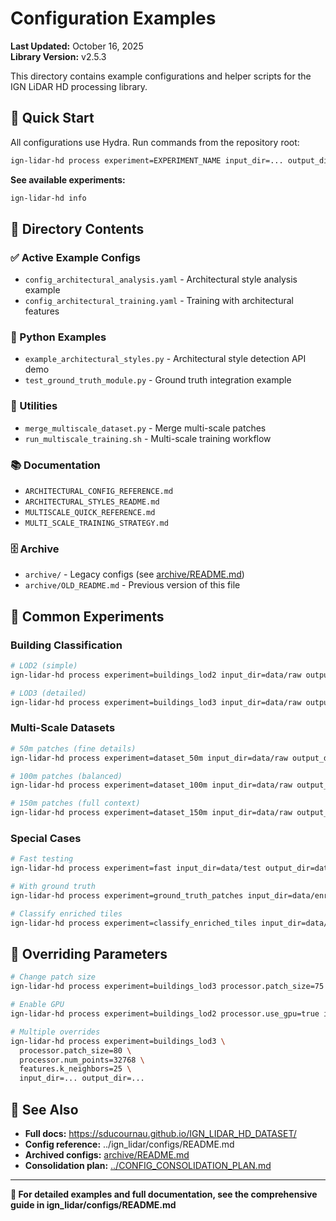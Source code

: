 # Configuration Examples

**Last Updated:** October 16, 2025  
**Library Version:** v2.5.3

This directory contains example configurations and helper scripts for the IGN LiDAR HD processing library.

## 🚀 Quick Start

All configurations use Hydra. Run commands from the repository root:

```bash
ign-lidar-hd process experiment=EXPERIMENT_NAME input_dir=... output_dir=...
```

**See available experiments:**

```bash
ign-lidar-hd info
```

## 📂 Directory Contents

### ✅ Active Example Configs

- `config_architectural_analysis.yaml` - Architectural style analysis example
- `config_architectural_training.yaml` - Training with architectural features

### 📜 Python Examples

- `example_architectural_styles.py` - Architectural style detection API demo
- `test_ground_truth_module.py` - Ground truth integration example

### 🔧 Utilities

- `merge_multiscale_dataset.py` - Merge multi-scale patches
- `run_multiscale_training.sh` - Multi-scale training workflow

### 📚 Documentation

- `ARCHITECTURAL_CONFIG_REFERENCE.md`
- `ARCHITECTURAL_STYLES_README.md`
- `MULTISCALE_QUICK_REFERENCE.md`
- `MULTI_SCALE_TRAINING_STRATEGY.md`

### 🗄️ Archive

- `archive/` - Legacy configs (see [archive/README.md](archive/README.md))
- `archive/OLD_README.md` - Previous version of this file

## 🎯 Common Experiments

### Building Classification

```bash
# LOD2 (simple)
ign-lidar-hd process experiment=buildings_lod2 input_dir=data/raw output_dir=data/lod2

# LOD3 (detailed)
ign-lidar-hd process experiment=buildings_lod3 input_dir=data/raw output_dir=data/lod3
```

### Multi-Scale Datasets

```bash
# 50m patches (fine details)
ign-lidar-hd process experiment=dataset_50m input_dir=data/raw output_dir=data/50m

# 100m patches (balanced)
ign-lidar-hd process experiment=dataset_100m input_dir=data/raw output_dir=data/100m

# 150m patches (full context)
ign-lidar-hd process experiment=dataset_150m input_dir=data/raw output_dir=data/150m
```

### Special Cases

```bash
# Fast testing
ign-lidar-hd process experiment=fast input_dir=data/test output_dir=data/output

# With ground truth
ign-lidar-hd process experiment=ground_truth_patches input_dir=data/enriched output_dir=data/gt

# Classify enriched tiles
ign-lidar-hd process experiment=classify_enriched_tiles input_dir=data/enriched output_dir=data/classified
```

## 🎨 Overriding Parameters

```bash
# Change patch size
ign-lidar-hd process experiment=buildings_lod3 processor.patch_size=75 input_dir=... output_dir=...

# Enable GPU
ign-lidar-hd process experiment=buildings_lod2 processor.use_gpu=true input_dir=... output_dir=...

# Multiple overrides
ign-lidar-hd process experiment=buildings_lod3 \
  processor.patch_size=80 \
  processor.num_points=32768 \
  features.k_neighbors=25 \
  input_dir=... output_dir=...
```

## 🔗 See Also

- **Full docs:** https://sducournau.github.io/IGN_LIDAR_HD_DATASET/
- **Config reference:** ../ign_lidar/configs/README.md
- **Archived configs:** [archive/README.md](archive/README.md)
- **Consolidation plan:** [../CONFIG_CONSOLIDATION_PLAN.md](../CONFIG_CONSOLIDATION_PLAN.md)

---

**📖 For detailed examples and full documentation, see the comprehensive guide in ign_lidar/configs/README.md**

